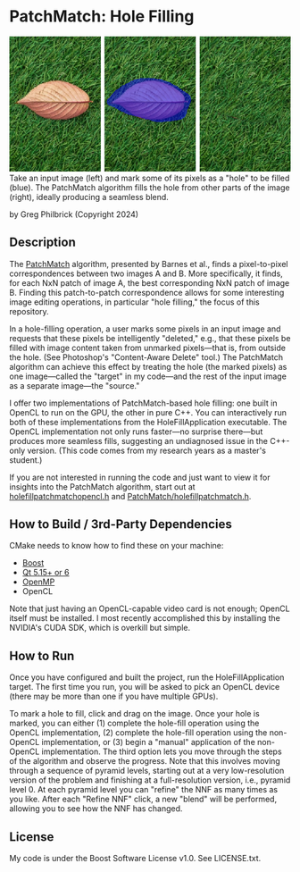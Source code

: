 									
# PatchMatch: Hole Filling

![frontispiece.png](frontispiece.png)
Take an input image (left) and mark some of its pixels as a "hole" to be filled (blue). The PatchMatch algorithm
fills the hole from other parts of the image (right), ideally producing a seamless blend. 

by Greg Philbrick (Copyright 2024)
						
## Description	

The [PatchMatch](https://gfx.cs.princeton.edu/pubs/Barnes_2009_PAR/index.php) algorithm, presented by Barnes et al.,
finds a pixel-to-pixel correspondences between two images A and B. More specifically, it finds,
for each NxN patch of image A, the best corresponding NxN patch of image B. Finding this patch-to-patch correspondence
allows for some interesting image editing operations, in particular "hole filling," the focus of this repository.

In a hole-filling operation, a user marks some pixels in an input image and requests that these pixels be 
intelligently "deleted," e.g., that these pixels be filled with image content taken from unmarked pixels—that is,
from outside the hole. (See Photoshop's "Content-Aware Delete" tool.) The PatchMatch algorithm
can achieve this effect by treating the hole (the marked pixels) as one image—called the "target" in my code—and the 
rest of the input image as a separate image—the "source."

I offer two implementations of PatchMatch-based hole filling: one built in OpenCL to run on the GPU, the
other in pure C++. You can interactively run both of these implementations from the HoleFillApplication executable. The OpenCL 
implementation not only runs faster—no surprise there—but produces more seamless fills, suggesting an undiagnosed issue 
in the C++-only version. (This code comes from my research years as a master's student.)

If you are not interested in running the code and just want to view it for insights into the PatchMatch algorithm,
start out at [holefillpatchmatchopencl.h](PatchMatch/PatchMatch/holefillpatchmatchopencl.h) and 
[PatchMatch/holefillpatchmatch.h](PatchMatch/PatchMatch/holefillpatchmatch.h).

## How to Build / 3rd-Party Dependencies

CMake needs to know how to find these on your machine:

* [Boost](https://www.boost.org/)		
* [Qt 5.15+ or 6](https://doc.qt.io/qt-6/get-and-install-qt.html)
* [OpenMP](https://www.openmp.org/)
* OpenCL

Note that just having an OpenCL-capable video card is not enough; OpenCL itself must be installed. I most recently
accomplished this by installing the NVIDIA's CUDA SDK, which is overkill but simple.

## How to Run

Once you have configured and built the project, run the HoleFillApplication target. The first time you run,
you will be asked to pick an OpenCL device (there may be more than one if you have multiple
GPUs). 

To mark a hole to fill, click and drag on the image. Once your hole is marked, you can either (1) complete
the hole-fill operation using the OpenCL implementation, (2) complete the hole-fill operation using the 
non-OpenCL implementation, or (3) begin a "manual" application of the non-OpenCL implementation. The third
option lets you move through the steps of the algorithm and observe the progress. Note that this involves
moving through a sequence of pyramid levels, starting out at a very low-resolution version of the problem
and finishing at a full-resolution version, i.e., pyramid level 0. At each pyramid level you can "refine"
the NNF as many times as you like. After each "Refine NNF" click, a new "blend" will be performed, allowing
you to see how the NNF has changed. 

## License
					
My code is under the Boost Software License v1.0. See LICENSE.txt.